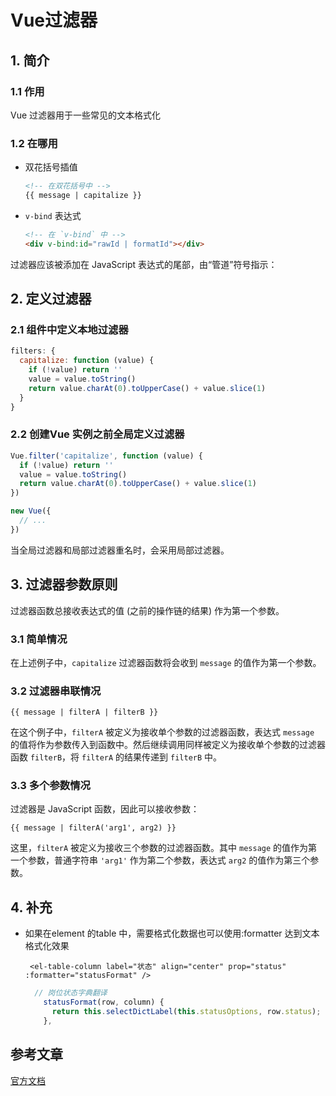 # Vue过滤器

## 1. 简介

### 1.1 作用

Vue 过滤器用于一些常见的文本格式化

### 1.2 在哪用

- 双花括号插值

  ```html
  <!-- 在双花括号中 -->
  {{ message | capitalize }}
  ```

- `v-bind` 表达式

  ```html
  <!-- 在 `v-bind` 中 -->
  <div v-bind:id="rawId | formatId"></div>
  ```

过滤器应该被添加在 JavaScript 表达式的尾部，由“管道”符号指示：

## 2. 定义过滤器

### 2.1 组件中定义本地过滤器

```js
filters: {
  capitalize: function (value) {
    if (!value) return ''
    value = value.toString()
    return value.charAt(0).toUpperCase() + value.slice(1)
  }
}
```

### 2.2 创建Vue 实例之前全局定义过滤器

```js
Vue.filter('capitalize', function (value) {
  if (!value) return ''
  value = value.toString()
  return value.charAt(0).toUpperCase() + value.slice(1)
})

new Vue({
  // ...
})
```

当全局过滤器和局部过滤器重名时，会采用局部过滤器。

## 3. 过滤器参数原则

过滤器函数总接收表达式的值 (之前的操作链的结果) 作为第一个参数。

### 3.1 简单情况 

在上述例子中，`capitalize` 过滤器函数将会收到 `message` 的值作为第一个参数。

### 3.2 过滤器串联情况

```
{{ message | filterA | filterB }}
```

在这个例子中，`filterA` 被定义为接收单个参数的过滤器函数，表达式 `message` 的值将作为参数传入到函数中。然后继续调用同样被定义为接收单个参数的过滤器函数 `filterB`，将 `filterA` 的结果传递到 `filterB` 中。

### 3.3 多个参数情况

过滤器是 JavaScript 函数，因此可以接收参数：

```
{{ message | filterA('arg1', arg2) }}
```

这里，`filterA` 被定义为接收三个参数的过滤器函数。其中 `message` 的值作为第一个参数，普通字符串 `'arg1'` 作为第二个参数，表达式 `arg2` 的值作为第三个参数。

## 4. 补充

- 如果在element 的table 中，需要格式化数据也可以使用:formatter 达到文本格式化效果

  ```vue
   <el-table-column label="状态" align="center" prop="status" :formatter="statusFormat" />
  ```

  ```js
    // 岗位状态字典翻译
      statusFormat(row, column) {
        return this.selectDictLabel(this.statusOptions, row.status);
      },
  ```

  

## 参考文章

[官方文档](https://cn.vuejs.org/v2/guide/filters.html)